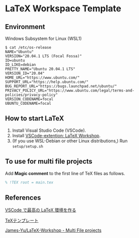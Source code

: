 # LaTeX Workspace Template

## Environment

Windows Subsystem for Linux (WSL1)

```bash:version_infomation
$ cat /etc/os-release
NAME="Ubuntu"
VERSION="20.04.1 LTS (Focal Fossa)"
ID=ubuntu
ID_LIKE=debian
PRETTY_NAME="Ubuntu 20.04.1 LTS"
VERSION_ID="20.04"
HOME_URL="https://www.ubuntu.com/"
SUPPORT_URL="https://help.ubuntu.com/"
BUG_REPORT_URL="https://bugs.launchpad.net/ubuntu/"
PRIVACY_POLICY_URL="https://www.ubuntu.com/legal/terms-and-policies/privacy-policy"
VERSION_CODENAME=focal
UBUNTU_CODENAME=focal
```

## How to start LaTeX

1. Install Visual Studio Code (VSCode). 
1. Install [VSCode-extention: LaTeX Workshop](https://marketplace.visualstudio.com/items?itemName=James-Yu.latex-workshop). 
1. (If you use WSL-Debian or other Linux distributions,) Run `setup/setup.sh`


## To use for multi file projects

Add **Magic comment** to the first line of TeX files as follows.

```tex
% !TEX root = main.tex
```

## References

[VSCode で最高の LaTeX 環境を作る](https://qiita.com/Gandats/items/d7718f12d71e688f3573)

[TeXテンプレート](http://hooktail.org/computer/index.php?TeX%A5%C6%A5%F3%A5%D7%A5%EC%A1%BC%A5%C8)

[James-Yu/LaTeX-Workshop - Multi File projects](https://github.com/James-Yu/LaTeX-Workshop/wiki/Compile#multi-file-projects)
